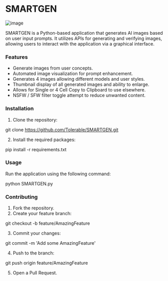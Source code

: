 # SMARTGEN

![image](https://github.com/user-attachments/assets/957ea292-5732-4115-89c7-f931e73e25d3)

SMARTGEN is a Python-based application that generates AI images based on user input prompts. It utilizes APIs for generating and verifying images, allowing users to interact with the application via a graphical interface.

### Features

- Generate images from user concepts.
- Automated image visualization for prompt enhancement.
- Generates 4 images allowing different models and user styles.
- Thumbnail display of all generated images and ability to enlarge.
- Allows for Single or 4 Cell Copy to Clipboard to use elsewhere.
- NSFW / SFW filter toggle attempt to reduce unwanted content.

### Installation

1. Clone the repository:

git clone https://github.com/Tolerable/SMARTGEN.git


2. Install the required packages:

pip install -r requirements.txt


### Usage

Run the application using the following command:

python SMARTGEN.py


### Contributing

1. Fork the repository.
2. Create your feature branch:

git checkout -b feature/AmazingFeature


3. Commit your changes:

git commit -m 'Add some AmazingFeature'


4. Push to the branch:

git push origin feature/AmazingFeature


5. Open a Pull Request.

